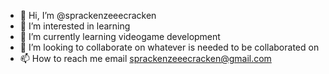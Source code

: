 - 👋 Hi, I’m @sprackenzeeecracken
- 👀 I’m interested in learning
- 🌱 I’m currently learning videogame development
- 💞️ I’m looking to collaborate on whatever is needed to be collaborated on
- 📫 How to reach me email sprackenzeeecracken@gmail.com

<!---
sprackenzeeecracken/sprackenzeeecracken is a ✨ special ✨ repository because its `README.md` (this file) appears on your GitHub profile.
You can click the Preview link to take a look at your changes.
--->

